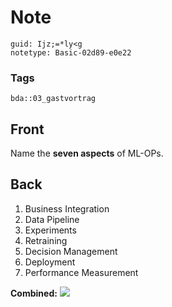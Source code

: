 # Note
```
guid: Ijz;=*ly<g
notetype: Basic-02d89-e0e22
```

### Tags
```
bda::03_gastvortrag
```

## Front
Name the <b>seven aspects</b> of ML-OPs.

## Back
<ol>
  <li>Business Integration
  <li>Data Pipeline
  <li>Experiments
  <li>Retraining
  <li>Decision Management
  <li>Deployment
  <li>Performance Measurement
</ol><b>Combined:</b> <img src="paste-70024bf59278752f02c78522835d9c2ebb055d5f.jpg">
